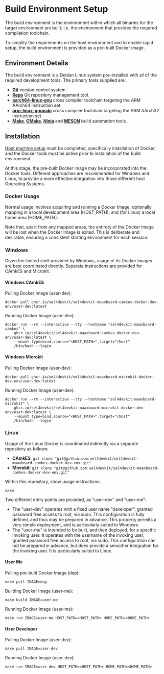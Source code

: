 # Build Environment Setup

The build environment is the environment within which all binaries for the
target environment are built; i.e. the environment that provides the required
compilation toolchain.

To simplify the requirements on the host environment and to enable rapid
setup, the build environment is provided as a pre-built Docker image.

## Environment Details

The build environment is a Debian Linux system pre-installed with all of the
required development tools. The primary tools supplied are:

- [__Git__](https://git-scm.com) version control system.
- [__Repo__](https://gerrit.googlesource.com/git-repo/+/refs/heads/master/README.md) Git repository management tool.
- [__aarch64-linux-gnu__](https://gcc.gnu.org) cross compiler toolchain targeting the ARM AArch64 instruction set.
- [__arm-linux-gnueabi__](https://gcc.gnu.org) cross compiler toolchain targeting the ARM AArch32 instruction set.
- [__Make__](https://www.gnu.org/software/make/), [__CMake__](https://cmake.org), [__Ninja__](https://ninja-build.org) and [__MESON__](https://mesonbuild.com/) build automation tools.

## Installation

[Host machine setup](host_setup.md) must be completed, specifically
installation of Docker, and the Docker tools must be active prior to
installation of the build environment.

At this stage, the pre-built Docker image may be incorporated into the Docker
tools. Different approaches are recommended for Windows and Linux, to provide
a more effective integration into those different host Operating Systems.

### Docker Usage

Normal usage involves acquiring and running a Docker Image, optionally mapping
in a local development area (HOST_PATH), and (for Linux) a local home area
(HOME_PATH).

Note that, apart from any mapped areas, the entirety of the Docker Image will
be lost when the Docker Image is exited. This is deliberate and desirable,
ensuring a consistent starting environment for each session.

### Windows

Given the limited shell provided by Windows, usage of its Docker Images are
best coordinated directly. Separate instructions are provided for CAmkES and
Microkit.

#### Windows CAmkES

Pulling Docker Image (user-dev):
```
docker pull ghcr.io/sel4devkit/sel4devkit-maaxboard-camkes-docker-dev-env/user-dev:latest
```

Running Docker Image (user-dev):
```
docker run --rm --interactive --tty --hostname "sel4devkit-maaxboard-camkes" \
    ghcr.io/sel4devkit/sel4devkit-maaxboard-camkes-docker-dev-env/user-dev:latest \
    --mount type=bind,source="<HOST_PATH>",target="/host"
    /bin/bash --login
```

#### Windows Microkit

Pulling Docker Image (user-dev):
```
docker pull ghcr.io/sel4devkit/sel4devkit-maaxboard-microkit-docker-dev-env/user-dev:latest
```

Running Docker Image (user-dev):
```
docker run --rm --interactive --tty --hostname "sel4devkit-maaxboard-microkit" \
    ghcr.io/sel4devkit/sel4devkit-maaxboard-microkit-docker-dev-env/user-dev:latest \
    --mount type=bind,source="<HOST_PATH>",target="/host"
    /bin/bash --login
```

### Linux

Usage of the Linux Docker is coordinated indirectly via a separate repository
as follows:
- __CAmkES__: `git clone "git@github.com:sel4devkit/sel4devkit-maaxboard-camkes-docker-dev-env.git"`
- __Microkit__: `git clone "git@github.com:sel4devkit/sel4devkit-maaxboard-camkes-docker-dev-env.git"`


Within this repository, show usage instructions:
```
make
```

Two different entry points are provided, as "user-dev" and "user-me":
* The "user-dev" operates with a fixed user name "developer", granted password
  free access to root, via sudo. This configuration is fully defined, and thus
may be prepared in advance. This property permits a very simple deployment,
and is particularly suited to Windows.
* The "user-me" is intended to be built, and then deployed, for a specific
  invoking user. It operates with the username of the invoking user, granted
password free access to root, via sudo. This configuration can not be prepared
in advance, but does provide a smoother integration for the invoking user. It
is particularly suited to Linux.

#### User Me

Pulling pre-built Docker Image (dep):
```
make pull IMAGE=dep
```

Building Docker Image (user-me):
```
make build IMAGE=user-me
```

Running Docker Image (user-me):
```
make run IMAGE=user-me HOST_PATH=<HOST_PATH> HOME_PATH=<HOME_PATH>
```

#### User Developer

Pulling Docker Image (user-dev):
```
make pull IMAGE=user-dev
```

Running Docker Image (user-dev):
```
make run IMAGE=user-dev HOST_PATH=<HOST_PATH> HOME_PATH=<HOME_PATH>
```
